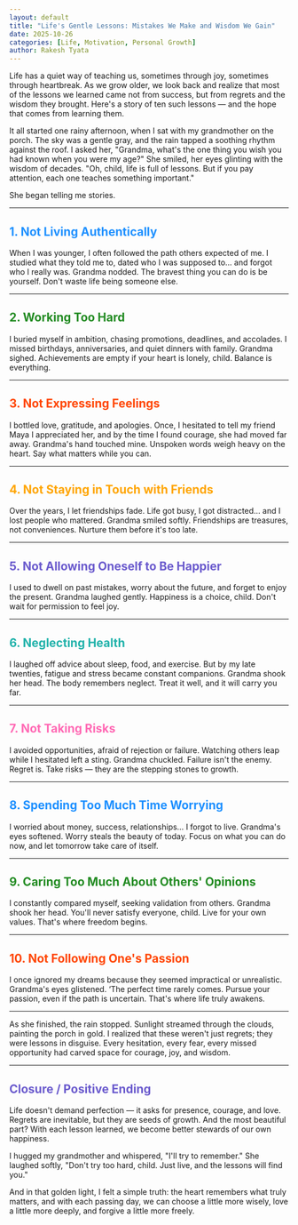 ```yaml
---
layout: default
title: "Life's Gentle Lessons: Mistakes We Make and Wisdom We Gain"
date: 2025-10-26
categories: [Life, Motivation, Personal Growth]
author: Rakesh Tyata
---
```


Life has a quiet way of teaching us, sometimes through joy, sometimes through heartbreak. As we grow older, we look back and realize that most of the lessons we learned came not from success, but from regrets and the wisdom they brought. Here's a story of ten such lessons — and the hope that comes from learning them.

It all started one rainy afternoon, when I sat with my grandmother on the porch. The sky was a gentle gray, and the rain tapped a soothing rhythm against the roof. I asked her, "Grandma, what's the one thing you wish you had known when you were my age?" She smiled, her eyes glinting with the wisdom of decades. "Oh, child, life is full of lessons. But if you pay attention, each one teaches something important."

She began telling me stories.

---

## <span style="color:#1E90FF">1. Not Living Authentically</span>

When I was younger, I often followed the path others expected of me. I studied what they told me to, dated who I was supposed to… and forgot who I really was. Grandma nodded. The bravest thing you can do is be yourself. Don't waste life being someone else.

---

## <span style="color:#228B22">2. Working Too Hard</span>

I buried myself in ambition, chasing promotions, deadlines, and accolades. I missed birthdays, anniversaries, and quiet dinners with family. Grandma sighed. Achievements are empty if your heart is lonely, child. Balance is everything.

---

## <span style="color:#FF4500">3. Not Expressing Feelings</span>

I bottled love, gratitude, and apologies. Once, I hesitated to tell my friend Maya I appreciated her, and by the time I found courage, she had moved far away. Grandma's hand touched mine. Unspoken words weigh heavy on the heart. Say what matters while you can.

---

## <span style="color:#FFA500">4. Not Staying in Touch with Friends</span>

Over the years, I let friendships fade. Life got busy, I got distracted… and I lost people who mattered. Grandma smiled softly. Friendships are treasures, not conveniences. Nurture them before it's too late.

---

## <span style="color:#6A5ACD">5. Not Allowing Oneself to Be Happier</span>

I used to dwell on past mistakes, worry about the future, and forget to enjoy the present. Grandma laughed gently. Happiness is a choice, child. Don't wait for permission to feel joy.

---

## <span style="color:#20B2AA">6. Neglecting Health</span>

I laughed off advice about sleep, food, and exercise. But by my late twenties, fatigue and stress became constant companions. Grandma shook her head. The body remembers neglect. Treat it well, and it will carry you far.

---

## <span style="color:#FF69B4">7. Not Taking Risks</span>

I avoided opportunities, afraid of rejection or failure. Watching others leap while I hesitated left a sting. Grandma chuckled. Failure isn't the enemy. Regret is. Take risks — they are the stepping stones to growth.

---

## <span style="color:#1E90FF">8. Spending Too Much Time Worrying</span>

I worried about money, success, relationships… I forgot to live. Grandma's eyes softened. Worry steals the beauty of today. Focus on what you can do now, and let tomorrow take care of itself.

---

## <span style="color:#228B22">9. Caring Too Much About Others' Opinions</span>

I constantly compared myself, seeking validation from others. Grandma shook her head. You'll never satisfy everyone, child. Live for your own values. That's where freedom begins.

---

## <span style="color:#FF4500">10. Not Following One's Passion</span>

I once ignored my dreams because they seemed impractical or unrealistic. Grandma's eyes glistened. ‘The perfect time rarely comes. Pursue your passion, even if the path is uncertain. That's where life truly awakens.

---

As she finished, the rain stopped. Sunlight streamed through the clouds, painting the porch in gold. I realized that these weren't just regrets; they were lessons in disguise. Every hesitation, every fear, every missed opportunity had carved space for courage, joy, and wisdom.

---

## <span style="color:#6A5ACD">Closure / Positive Ending</span>

Life doesn't demand perfection — it asks for presence, courage, and love. Regrets are inevitable, but they are seeds of growth. And the most beautiful part? With each lesson learned, we become better stewards of our own happiness.

I hugged my grandmother and whispered, "I'll try to remember." She laughed softly, "Don't try too hard, child. Just live, and the lessons will find you."

And in that golden light, I felt a simple truth: the heart remembers what truly matters, and with each passing day, we can choose a little more wisely, love a little more deeply, and forgive a little more freely.
